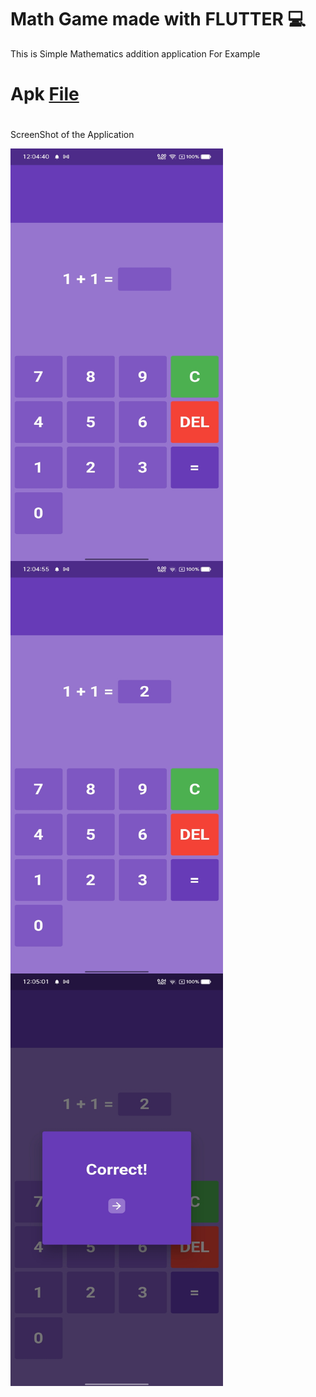 # Math Game made with FLUTTER 💻
This is Simple Mathematics addition application 
For Example 
# Apk [File](https://drive.google.com/file/d/1rlCEcXjcm7qMpj3TGPuIGaOqw2UMl2Ox/view?usp=sharing)
#
ScreenShot of the Application 

<img align="left" src="1.jpg" style="width:340px; height:660px"/>
<img align="center" src="2.jpg" style="width:340px; height:660px"/>
<img src="3.jpg" style="width:340px; height:660px"/>

